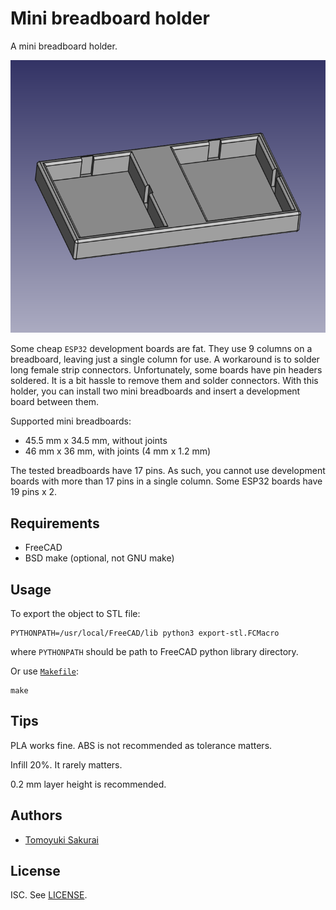 # Mini breadboard holder

A mini breadboard holder.

![Screenshot](assets/two-mini-breadboards.png)

Some cheap `ESP32` development boards are fat. They use 9 columns on a
breadboard, leaving just a single column for use. A workaround is to solder
long female strip connectors. Unfortunately, some boards have pin headers
soldered. It is a bit hassle to remove them and solder connectors. With this
holder, you can install two mini breadboards and insert a development board
between them.

Supported mini breadboards:

* 45.5 mm x 34.5 mm, without joints
* 46 mm x 36 mm, with joints (4 mm x 1.2 mm)

The tested breadboards have 17 pins. As such, you cannot use development
boards with more than 17 pins in a single column. Some ESP32 boards have 19
pins x 2.

## Requirements

- FreeCAD
- BSD make (optional, not GNU make)

## Usage

To export the object to STL file:

```console
PYTHONPATH=/usr/local/FreeCAD/lib python3 export-stl.FCMacro
```

where `PYTHONPATH` should be path to FreeCAD python library directory.

Or use [`Makefile`](Makefile):

```console
make
```
## Tips

PLA works fine. ABS is not recommended as tolerance matters.

Infill 20%. It rarely matters.

0.2 mm layer height is recommended.

## Authors

- [Tomoyuki Sakurai](https://github.com/trombik)

## License

ISC. See [LICENSE](LICENSE).
